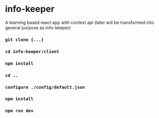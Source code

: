 # info-keeper
A learning based react app with context api (later will be transformed into general purpose as info-keeper)

### `git clone {...}`

### `cd info-keeper/client`

### `npm install`

### `cd ..`

### `configure ./config/default.json`

### `npm install`

### `npm run dev`
